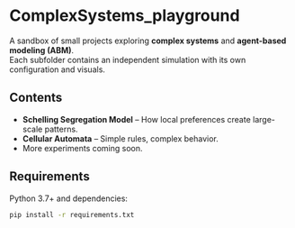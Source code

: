 # ComplexSystems_playground

A sandbox of small projects exploring **complex systems** and **agent-based modeling (ABM)**.  
Each subfolder contains an independent simulation with its own configuration and visuals.

## Contents
- **Schelling Segregation Model** – How local preferences create large-scale patterns.
- **Cellular Automata** – Simple rules, complex behavior.
- More experiments coming soon.

## Requirements
Python 3.7+ and dependencies:

```bash
pip install -r requirements.txt
